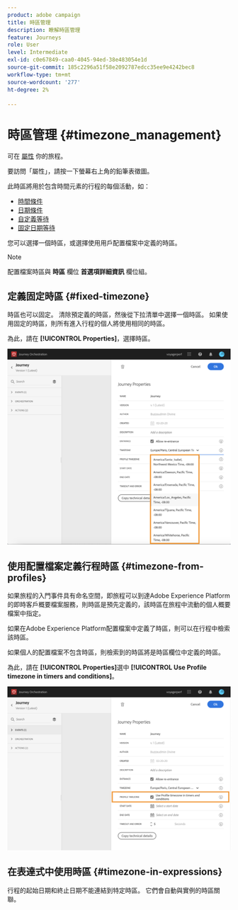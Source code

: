 ```yaml
---
product: adobe campaign
title: 時區管理
description: 瞭解時區管理
feature: Journeys
role: User
level: Intermediate
exl-id: c0e67849-caa0-4045-94ed-38e483054e1d
source-git-commit: 185c2296a51f58e2092787edcc35ee9e4242bec8
workflow-type: tm+mt
source-wordcount: '277'
ht-degree: 2%

---
```


# 時區管理 {#timezone_management}

可在 [屬性](../building-journeys/changing-properties.md) 你的旅程。

要訪問「屬性」，請按一下螢幕右上角的鉛筆表徵圖。

此時區將用於包含時間元素的行程的每個活動，如：

* [時間條件](../building-journeys/condition-activity.md#time_condition)
* [日期條件](../building-journeys/condition-activity.md#date_condition)
* [自定義等待](../building-journeys/wait-activity.md#custom)
* [固定日期等待](../building-journeys/wait-activity.md#fixed_date)

您可以選擇一個時區，或選擇使用用戶配置檔案中定義的時區。

>[!NOTE]
>
>配置檔案時區與 **時區** 欄位 **首選項詳細資訊** 欄位組。

## 定義固定時區 {#fixed-timezone}

時區也可以固定。 清除預定義的時區，然後從下拉清單中選擇一個時區。 如果使用固定的時區，則所有進入行程的個人將使用相同的時區。

為此，請在 **[!UICONTROL Properties]**，選擇時區。

![](../assets/journey72.png)

## 使用配置檔案定義行程時區 {#timezone-from-profiles}

如果旅程的入門事件具有命名空間，即旅程可以到達Adobe Experience Platform的即時客戶概要檔案服務，則時區是預先定義的，該時區在旅程中流動的個人概要檔案中指定。

如果在Adobe Experience Platform配置檔案中定義了時區，則可以在行程中檢索該時區。

如果個人的配置檔案不包含時區，則檢索到的時區將是時區欄位中定義的時區。

為此，請在 **[!UICONTROL Properties]**&#x200B;選中 **[!UICONTROL Use Profile timezone in timers and conditions]**。

![](../assets/journey73.png)

## 在表達式中使用時區 {#timezone-in-expressions}

行程的起始日期和終止日期不能連結到特定時區。 它們會自動與實例的時區關聯。
